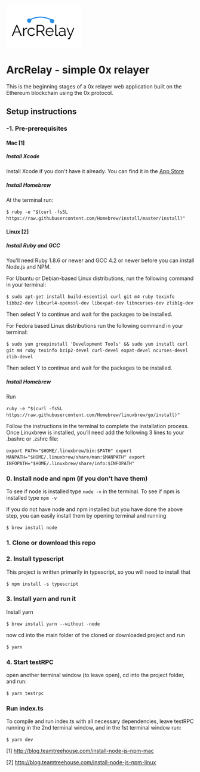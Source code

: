 <img src="https://github.com/easyish/arcrelay/blob/master/arcrelay_logo.png" width="200px" >

# ArcRelay - simple 0x relayer

This is the beginning stages of a 0x relayer web application built on the Ethereum blockchain using the 0x protocol.

## Setup instructions

### -1. Pre-prerequisites
#### Mac [1]
##### Install Xcode
Install Xcode if you don't have it already. You can find it in the [App Store](https://itunes.apple.com/us/app/xcode/id497799835?mt=12)

##### Install Homebrew
At the terminal run:

`
$ ruby -e "$(curl -fsSL https://raw.githubusercontent.com/Homebrew/install/master/install)"
`

#### Linux [2]
##### Install Ruby and GCC
You'll need Ruby 1.8.6 or newer and GCC 4.2 or newer before you can install Node.js and NPM.

For Ubuntu or Debian-based Linux distributions, run the following command in your terminal: 

`
$ sudo apt-get install build-essential curl git m4 ruby texinfo libbz2-dev libcurl4-openssl-dev libexpat-dev libncurses-dev zlib1g-dev
`

Then select Y to continue and wait for the packages to be installed.

For Fedora based Linux distributions run the following command in your terminal:

`
$ sudo yum groupinstall 'Development Tools' && sudo yum install curl git m4 ruby texinfo bzip2-devel curl-devel expat-devel ncurses-devel zlib-devel
`

Then select Y to continue and wait for the packages to be installed.

##### Install Homebrew
Run

`
ruby -e "$(curl -fsSL https://raw.githubusercontent.com/Homebrew/linuxbrew/go/install)"
`

Follow the instructions in the terminal to complete the installation process.
Once Linuxbrew is installed, you’ll need add the following 3 lines to your .bashrc or .zshrc file:

`
  export PATH="$HOME/.linuxbrew/bin:$PATH"
  export MANPATH="$HOME/.linuxbrew/share/man:$MANPATH"
  export INFOPATH="$HOME/.linuxbrew/share/info:$INFOPATH"
`

### 0. Install node and npm (if you don't have them)
To see if node is installed type `node -v` in the terminal. To see if npm is installed type `npm -v`

If you do not have node and npm installed but you have done the above step, you can easily install them by opening terminal and running

`
$ brew install node
`

### 1. Clone or download this repo

### 2. Install typescript
This project is written primarily in typescript, so you will need to install that

`
$ npm install -s typescript
`

### 3. Install yarn and run it
Install yarn

`
$ brew install yarn --without -node
`

now cd into the main folder of the cloned or downloaded project and run

`
$ yarn
`

### 4. Start testRPC
open another terminal window (to leave open), cd into the project folder, and run:

`
$ yarn testrpc
`

### Run index.ts
To compile and run index.ts with all necessary dependencies,
leave testRPC running in the 2nd terminal window, and in the 1st terminal window run:

`
$ yarn dev
`




[1] http://blog.teamtreehouse.com/install-node-js-npm-mac

[2] http://blog.teamtreehouse.com/install-node-js-npm-linux
